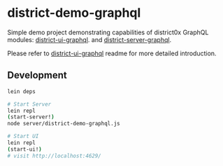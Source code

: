 # district-demo-graphql

Simple demo project demonstrating capabilities of district0x GraphQL modules: [district-ui-graphql](https://github.com/district0x/district-ui-graphql). 
and [district-server-graphql](https://github.com/district0x/district-server-graphql). 

Please refer to [district-ui-graphql](https://github.com/district0x/district-ui-graphql) readme for more detailed 
introduction. 

## Development
```bash
lein deps

# Start Server
lein repl
(start-server!)
node server/district-demo-graphql.js

# Start UI
lein repl
(start-ui!)
# visit http://localhost:4629/
```